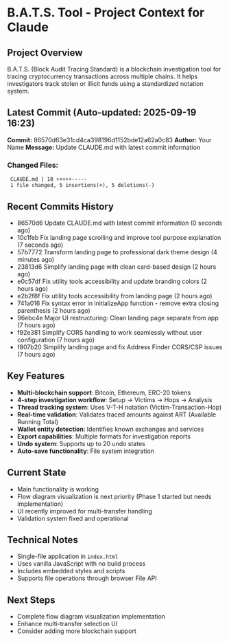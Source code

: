 # B.A.T.S. Tool - Project Context for Claude

## Project Overview
B.A.T.S. (Block Audit Tracing Standard) is a blockchain investigation tool for tracing cryptocurrency transactions across multiple chains. It helps investigators track stolen or illicit funds using a standardized notation system.

## Latest Commit (Auto-updated: 2025-09-19 16:23)

**Commit:** 86570d63e31cd4ca398196d1152bde12a62a0c83
**Author:** Your Name
**Message:** Update CLAUDE.md with latest commit information

### Changed Files:
```
 CLAUDE.md | 10 +++++-----
 1 file changed, 5 insertions(+), 5 deletions(-)
```

## Recent Commits History

- 86570d6 Update CLAUDE.md with latest commit information (0 seconds ago)
- 10c1feb Fix landing page scrolling and improve tool purpose explanation (7 seconds ago)
- 57b7772 Transform landing page to professional dark theme design (4 minutes ago)
- 23813d6 Simplify landing page with clean card-based design (2 hours ago)
- e0c57df Fix utility tools accessibility and update branding colors (2 hours ago)
- e2b2f8f Fix utility tools accessibility from landing page (2 hours ago)
- 741a016 Fix syntax error in initializeApp function - remove extra closing parenthesis (2 hours ago)
- 96ebc4e Major UI restructuring: Clean landing page separate from app (7 hours ago)
- f92e381 Simplify CORS handling to work seamlessly without user configuration (7 hours ago)
- f807b20 Simplify landing page and fix Address Finder CORS/CSP issues (7 hours ago)

## Key Features
- **Multi-blockchain support**: Bitcoin, Ethereum, ERC-20 tokens
- **4-step investigation workflow**: Setup → Victims → Hops → Analysis
- **Thread tracking system**: Uses V-T-H notation (Victim-Transaction-Hop)
- **Real-time validation**: Validates traced amounts against ART (Available Running Total)
- **Wallet entity detection**: Identifies known exchanges and services
- **Export capabilities**: Multiple formats for investigation reports
- **Undo system**: Supports up to 20 undo states
- **Auto-save functionality**: File system integration

## Current State
- Main functionality is working
- Flow diagram visualization is next priority (Phase 1 started but needs implementation)
- UI recently improved for multi-transfer handling
- Validation system fixed and operational

## Technical Notes
- Single-file application in `index.html`
- Uses vanilla JavaScript with no build process
- Includes embedded styles and scripts
- Supports file operations through browser File API

## Next Steps
- Complete flow diagram visualization implementation
- Enhance multi-transfer selection UI
- Consider adding more blockchain support
